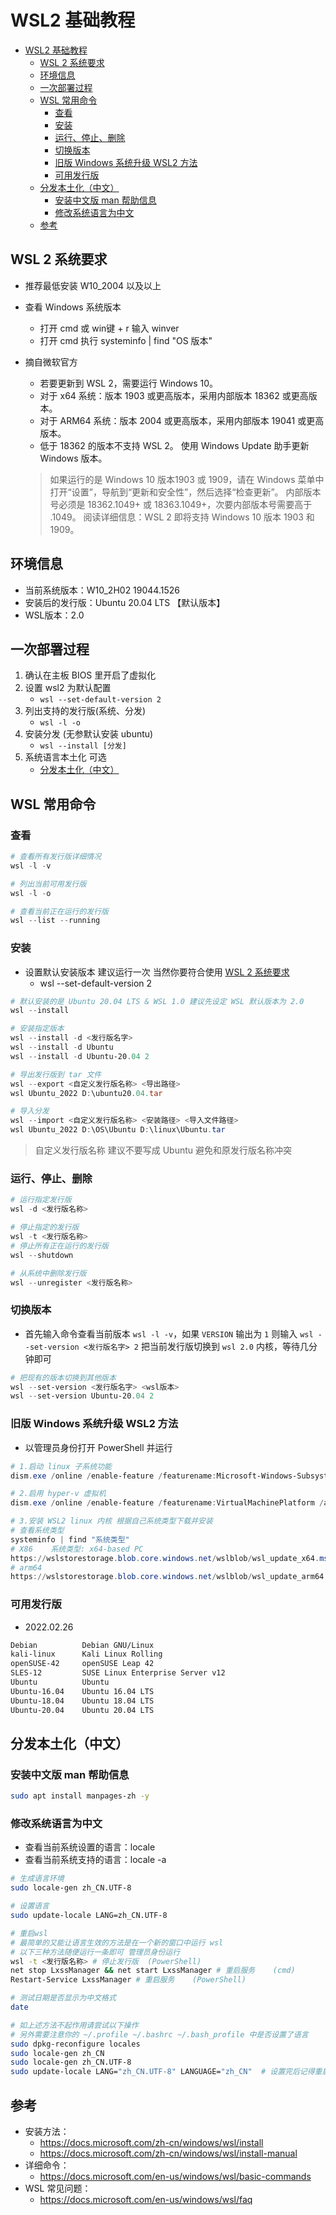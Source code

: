 # WSL2 基础教程

- [WSL2 基础教程](#wsl2-基础教程)
  - [WSL 2 系统要求](#wsl-2-系统要求)
  - [环境信息](#环境信息)
  - [一次部署过程](#一次部署过程)
  - [WSL 常用命令](#wsl-常用命令)
    - [查看](#查看)
    - [安装](#安装)
    - [运行、停止、删除](#运行停止删除)
    - [切换版本](#切换版本)
    - [旧版 Windows 系统升级 WSL2 方法](#旧版-windows-系统升级-wsl2-方法)
    - [可用发行版](#可用发行版)
  - [分发本土化（中文）](#分发本土化中文)
    - [安装中文版 man 帮助信息](#安装中文版-man-帮助信息)
    - [修改系统语言为中文](#修改系统语言为中文)
  - [参考](#参考)

## WSL 2 系统要求

- 推荐最低安装 W10_2004 以及以上
- 查看 Windows 系统版本
  - 打开 cmd 或 win键 + r 输入 winver
  - 打开 cmd 执行 systeminfo | find "OS 版本"

- 摘自微软官方
  - 若要更新到 WSL 2，需要运行 Windows 10。
  - 对于 x64 系统：版本 1903 或更高版本，采用内部版本 18362 或更高版本。
  - 对于 ARM64 系统：版本 2004 或更高版本，采用内部版本 19041 或更高版本。
  - 低于 18362 的版本不支持 WSL 2。 使用 Windows Update 助手更新 Windows 版本。

  > 如果运行的是 Windows 10 版本1903 或 1909，请在 Windows 菜单中打开“设置”，导航到“更新和安全性”，然后选择“检查更新”。 内部版本号必须是 18362.1049+ 或 18363.1049+，次要内部版本号需要高于 .1049。 阅读详细信息：WSL 2 即将支持 Windows 10 版本 1903 和 1909。

## 环境信息

- 当前系统版本：W10_2H02 19044.1526
- 安装后的发行版：Ubuntu 20.04 LTS 【默认版本】
- WSL版本：2.0

## 一次部署过程

1. 确认在主板 BIOS 里开启了虚拟化
1. 设置 wsl2 为默认配置
    - `wsl --set-default-version 2`
1. 列出支持的发行版(系统、分发)
    - `wsl -l -o`
1. 安装分发 (无参默认安装 ubuntu)
    - `wsl --install [分发]`
1. 系统语言本土化 可选
   - [分发本土化（中文）](#分发本土化中文)

## WSL 常用命令

### 查看

```powershell
# 查看所有发行版详细情况
wsl -l -v

# 列出当前可用发行版
wsl -l -o

# 查看当前正在运行的发行版
wsl --list --running
```

### 安装

- 设置默认安装版本 建议运行一次 当然你要符合使用 [WSL 2 系统要求](#wsl-2-系统要求)
  - wsl --set-default-version 2

```powershell
# 默认安装的是 Ubuntu 20.04 LTS & WSL 1.0 建议先设定 WSL 默认版本为 2.0
wsl --install

# 安装指定版本
wsl --install -d <发行版名字>
wsl --install -d Ubuntu
wsl --install -d Ubuntu-20.04 2

# 导出发行版到 tar 文件
wsl --export <自定义发行版名称> <导出路径>
wsl Ubuntu_2022 D:\ubuntu20.04.tar

# 导入分发
wsl --import <自定义发行版名称> <安装路径> <导入文件路径>
wsl Ubuntu_2022 D:\OS\Ubuntu D:\linux\Ubuntu.tar
```

>自定义发行版名称 建议不要写成 Ubuntu 避免和原发行版名称冲突

### 运行、停止、删除

```powershell
# 运行指定发行版
wsl -d <发行版名称>

# 停止指定的发行版
wsl -t <发行版名称>
# 停止所有正在运行的发行版
wsl --shutdown

# 从系统中删除发行版
wsl --unregister <发行版名称>

```

### 切换版本

- 首先输入命令查看当前版本 `wsl -l -v`，如果 `VERSION` 输出为 `1` 则输入 `wsl --set-version <发行版名字> 2` 把当前发行版切换到 `wsl 2.0` 内核，等待几分钟即可

```powershell
# 把现有的版本切换到其他版本
wsl --set-version <发行版名字> <wsl版本>
wsl --set-version Ubuntu-20.04 2
```

### 旧版 Windows 系统升级 WSL2 方法

- 以管理员身份打开 PowerShell 并运行

```powershell
# 1.启动 linux 子系统功能
dism.exe /online /enable-feature /featurename:Microsoft-Windows-Subsystem-Linux /all /norestart

# 2.启用 hyper-v 虚拟机
dism.exe /online /enable-feature /featurename:VirtualMachinePlatform /all /norestart

# 3.安装 WSL2 linux 内核 根据自己系统类型下载并安装
# 查看系统类型
systeminfo | find "系统类型"
# X86    系统类型: x64-based PC
https://wslstorestorage.blob.core.windows.net/wslblob/wsl_update_x64.msi
# arm64
https://wslstorestorage.blob.core.windows.net/wslblob/wsl_update_arm64.msi
```

### 可用发行版

- 2022.02.26

```txt
Debian          Debian GNU/Linux
kali-linux      Kali Linux Rolling
openSUSE-42     openSUSE Leap 42
SLES-12         SUSE Linux Enterprise Server v12
Ubuntu          Ubuntu
Ubuntu-16.04    Ubuntu 16.04 LTS
Ubuntu-18.04    Ubuntu 18.04 LTS
Ubuntu-20.04    Ubuntu 20.04 LTS
```


## 分发本土化（中文）

### 安装中文版 man 帮助信息

```bash
sudo apt install manpages-zh -y
```

### 修改系统语言为中文

- 查看当前系统设置的语言：locale
- 查看当前系统支持的语言：locale -a

```bash
# 生成语言环境
sudo locale-gen zh_CN.UTF-8

# 设置语言
sudo update-locale LANG=zh_CN.UTF-8

# 重启wsl
# 最简单的又能让语言生效的方法是在一个新的窗口中运行 wsl
# 以下三种方法随便运行一条即可 管理员身份运行
wsl -t <发行版名称> # 停止发行版  (PowerShell)
net stop LxssManager && net start LxssManager # 重启服务    (cmd)
Restart-Service LxssManager # 重启服务    (PowerShell)

# 测试日期是否显示为中文格式
date

# 如上述方法不起作用请尝试以下操作
# 另外需要注意你的 ~/.profile ~/.bashrc ~/.bash_profile 中是否设置了语言
sudo dpkg-reconfigure locales
sudo locale-gen zh_CN
sudo locale-gen zh_CN.UTF-8
sudo update-locale LANG="zh_CN.UTF-8" LANGUAGE="zh_CN"  # 设置完后记得重启wsl

```

## 参考

- 安装方法：
  - <https://docs.microsoft.com/zh-cn/windows/wsl/install>
  - <https://docs.microsoft.com/zh-cn/windows/wsl/install-manual>
- 详细命令：
  - <https://docs.microsoft.com/en-us/windows/wsl/basic-commands>
- WSL 常见问题：
  - <https://docs.microsoft.com/en-us/windows/wsl/faq>
